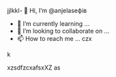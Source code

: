 jjlkkl- 👋 Hi, I’m @anjelaseфів
- 🌱 I’m currently learning ...
- 💞️ I’m looking to collaborate on ...
- 📫 How to reach me ...
czx
<!---XCVasdsadcxv
anjelase/anjelase is a ✨ special ✨ repository because its `README.md` (this file) appears on your GitHub profile.
You can click the Preview link to take a lookasdascxz at your changes.
--->k
xzsdfzcxafsxXZ
as
